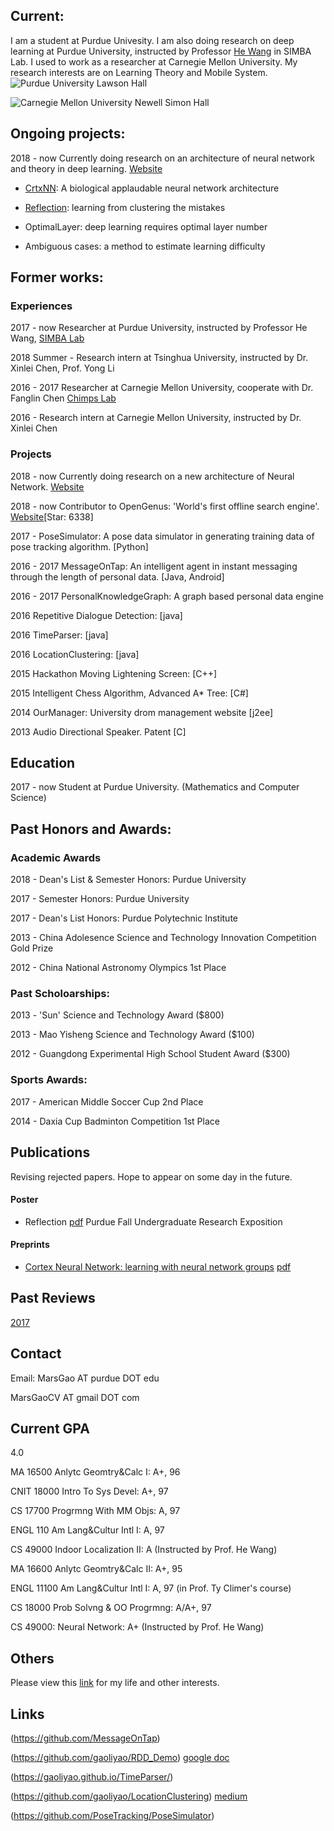 ## Current: 
I am a student at Purdue Univesity. I am also doing research on deep learning at Purdue University, instructed by Professor [He Wang](https://www.cs.purdue.edu/homes/hw/) in SIMBA Lab. I used to work as a researcher at Carnegie Mellon University. My research interests are on Learning Theory and Mobile System. 
![Purdue University Lawson Hall](http://jackkozik.com/wp-content/gallery/purdue040513/purdue040513-6051.jpg)

![Carnegie Mellon University Newell Simon Hall](http://wtwarchitects.com/wp-content/uploads/2014/08/CMU_CS_ExtBikeRack-1-635x505.jpg)


## Ongoing projects: 

2018 - now Currently doing research on an architecture of neural network and theory in deep learning.  [Website](https://gaoliyao.github.io/CortexNeuralNetwork)

- [CrtxNN](https://arxiv.org/abs/1804.03313): A biological applaudable neural network architecture 

- [Reflection](https://gaoliyao.github.io/CortexNeuralNetwork/): learning from clustering the mistakes

- OptimalLayer: deep learning requires optimal layer number

- Ambiguous cases: a method to estimate learning difficulty


## Former works:

### Experiences

2017 - now Researcher at Purdue University, instructed by Professor He Wang, [SIMBA Lab](https://simbalab.cs.purdue.edu/)

2018 Summer - Research intern at Tsinghua University, instructed by Dr. Xinlei Chen, Prof. Yong Li

2016 - 2017 Researcher at Carnegie Mellon University, cooperate with Dr. Fanglin Chen
[Chimps Lab](http://cmuchimps.org/)

2016 - Research intern at Carnegie Mellon University, instructed by Dr. Xinlei Chen

### Projects

2018 - now Currently doing research on a new architecture of Neural Network.  [Website](https://gaoliyao.github.io/CortexNeuralNetwork)

2018 - now Contributor to OpenGenus: 'World's first offline search engine'.  [Website](https://github.com/OpenGenus)[Star: 6338]

2017 - PoseSimulator: A pose data simulator in generating training data of pose tracking algorithm. [Python]

2016 - 2017 MessageOnTap: An intelligent agent in instant messaging through the length of personal data. [Java, Android]

2016 - 2017 PersonalKnowledgeGraph: A graph based personal data engine

2016 Repetitive Dialogue Detection: [java]

2016 TimeParser: [java]

2016 LocationClustering: [java]

2015 Hackathon Moving Lightening Screen: [C++]

2015 Intelligent Chess Algorithm, Advanced A* Tree: [C#]

2014 OurManager: University drom management website [j2ee]

2013 Audio Directional Speaker. Patent [C]


## Education
2017 - now Student at Purdue University. (Mathematics and Computer Science)

## Past Honors and Awards: 
### Academic Awards

2018 - Dean's List & Semester Honors: Purdue University

2017 - Semester Honors: Purdue University

2017 - Dean's List Honors: Purdue Polytechnic Institute

2013 - China Adolesence Science and Technology Innovation Competition Gold Prize

2012 - China National Astronomy Olympics 1st Place

### Past Scholoarships: 

2013 - 'Sun' Science and Technology Award ($800)

2013 - Mao Yisheng Science and Technology Award ($100)

2012 - Guangdong Experimental High School Student Award ($300)

### Sports Awards: 

2017 - American Middle Soccer Cup 2nd Place

2014 - Daxia Cup Badminton Competition 1st Place

## Publications
Revising rejected papers. Hope to appear on some day in the future.

#### Poster
- Reflection [pdf](https://gaoliyao.github.io/img/poster.pdf)
Purdue Fall Undergraduate Research Exposition

#### Preprints
- [Cortex Neural Network: learning with neural network groups](https://arxiv.org/abs/1804.03313) [pdf](https://gaoliyao.github.io/img/CrtxNN.pdf)

## Past Reviews

[2017](https://gaoliyao.github.io/report2017)

## Contact
Email: 
MarsGao AT purdue DOT edu
       
MarsGaoCV AT gmail DOT com

## Current GPA
4.0 

MA 16500 Anlytc Geomtry&Calc I: A+, 96

CNIT 18000 Intro To Sys Devel: A+, 97

CS 17700 Progrmng With MM Objs: A, 97

ENGL 110 Am Lang&Cultur Intl I: A, 97

CS 49000 Indoor Localization II: A (Instructed by Prof. He Wang)

MA 16600 Anlytc Geomtry&Calc II: A+, 95

ENGL 11100 Am Lang&Cultur Intl I: A, 97 (in Prof. Ty Climer's course)

CS 18000 Prob Solvng & OO Progrmng: A/A+, 97

CS 49000: Neural Network: A+ (Instructed by Prof. He Wang)

## Others
Please view this [link](https://gaoliyao.github.io/others) for my life and other interests. 

## Links
(https://github.com/MessageOnTap)

(https://github.com/gaoliyao/RDD_Demo) [google doc](https://docs.google.com/presentation/d/1kfDppvLh4PJA7ZBC5u8tlobFVcXXSuc-3RhUbo5gs8o/edit)

(https://gaoliyao.github.io/TimeParser/)

(https://github.com/gaoliyao/LocationClustering) [medium](https://medium.com/@marsgaocv/a-new-method-of-personal-location-classification-156ff8fc5c2c)

(https://github.com/PoseTracking/PoseSimulator)
 
